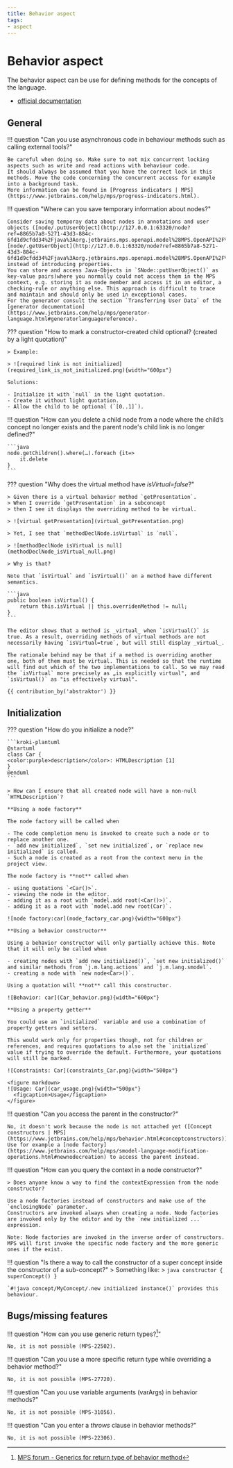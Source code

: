 ```yaml
---
title: Behavior aspect
tags:
- aspect
---
```


# Behavior aspect

The behavior aspect can be use for defining methods for the concepts of the language.

- [official documentation](https://www.jetbrains.com/help/mps/behavior.html)

## General

!!! question "Can you use asynchronous code in behaviour methods such as calling external tools?"

    Be careful when doing so. Make sure to not mix concurrent locking aspects such as write and read actions with behaviour code. 
    It should always be assumed that you have the correct lock in this methods. Move the code concerning the concurrent access for example into a background task.
    More information can be found in [Progress indicators | MPS](https://www.jetbrains.com/help/mps/progress-indicators.html).

!!! question "Where can you save temporary information about nodes?"

    Consider saving temporay data about nodes in annotations and user objects ([node/.putUserObject](http://127.0.0.1:63320/node?ref=8865b7a8-5271-43d3-884c-6fd1d9cfdd34%2Fjava%3Aorg.jetbrains.mps.openapi.model%28MPS.OpenAPI%2F%29%2F%7ESNode.putUserObject%2528java.lang.Object%2Cjava.lang.Object%2529), [node/.getUserObject](http://127.0.0.1:63320/node?ref=8865b7a8-5271-43d3-884c-6fd1d9cfdd34%2Fjava%3Aorg.jetbrains.mps.openapi.model%28MPS.OpenAPI%2F%29%2F%7ESNode.getUserObject%2528java.lang.Object%2529))
    instead of introducing properties. 
    You can store and access Java-Objects in `SNode::putUserObject()` as key-value pairs)where you normally could not access them in the MPS context, e.g. storing it as node member and access it in an editor, a checking-rule or anything else. This approach is difficult to trace and maintain and should only be used in exceptional cases.
    For the generator consult the section `Transferring User Data` of the [generator documentation](https://www.jetbrains.com/help/mps/generator-language.html#generatorlanguagereference).

??? question "How to mark a constructor-created child optional? (created by a light quotation)"

    > Example:

    > ![required link is not initialized](required_link_is_not_initialized.png){width="600px"}

    Solutions:

    - Initialize it with `null` in the light quotation.
    - Create it without light quotation.
    - Allow the child to be optional (`[0..1]`).

!!! question "How can you delete a child node from a node where the child’s concept no longer exists and the parent node's child link is no longer defined?"

    ```java
    node.getChildren().where(…).foreach {it=> 
        it.delete
    }
    ```

??? question "Why does the virtual method have *isVirtual=false*?"

    > Given there is a virtual behavior method `getPresentation`.
    > When I override `getPresentation` in a subconcept
    > then I see it displays the overriding method to be virtual.
    
    > ![virtual getPresentation](virtual_getPresentation.png)
    
    > Yet, I see that `methodDeclNode.isVirtual` is `null`.
    
    > ![methodDeclNode isVirtual is null](methodDeclNode_isVirtual_null.png)
    
    > Why is that?

    Note that `isVirtual` and `isVirtual()` on a method have different semantics.

    ```java
    public boolean isVirtual() { 
        return this.isVirtual || this.overridenMethod != null; 
    }
    ```
    
    The editor shows that a method is _virtual_ when `isVirtual()` is true. As a result, overriding methods of virtual methods are not necessarily having `isVirtual=true`, but will still display _virtual_.
    
    The rationale behind may be that if a method is overriding another one, both of them must be virtual. This is needed so that the runtime will find out which of the two implementations to call. So we may read the `isVirtual` more precisely as „is explicitly virtual", and `isVirtual()` as "is effectively virtual".

    {{ contribution_by('abstraktor') }}

## Initialization

??? question "How do you initialize a node?"

    ```kroki-plantuml
    @startuml
    class Car {
    <color:purple>description</color>: HTMLDescription [1]
    }
    @enduml
    ```

    > How can I ensure that all created node will have a non-null `HTMLDescription`?

    **Using a node factory**

    The node factory will be called when

    - The code completion menu is invoked to create such a node or to replace another one.
    - `add new initialized`, `set new initialized`, or `replace new initialized` is called.
    - Such a node is created as a root from the context menu in the project view.

    The node factory is **not** called when

    - using quotations `<Car()>`.
    - viewing the node in the editor.
    - adding it as a root with `model.add root(<Car()>)`.
    - adding it as a root with `model.add new root(Car)`.

    ![node factory:car](node_factory_car.png){width="600px"}

    **Using a behavior constructor**

    Using a behavior constructor will only partially achieve this. Note that it will only be called when

    - creating nodes with `add new initialized()`, `set new initialized()` and similar methods from `j.m.lang.actions` and `j.m.lang.smodel`.
    - creating a node with `new node<Car>()`.

    Using a quotation will **not** call this constructor.

    ![Behavior: car](Car_behavior.png){width="600px"}

    **Using a property getter**

    You could use an `initialized` variable and use a combination of property getters and setters.

    This would work only for properties though, not for children or references, and requires quotations to also set the `initialized` value if trying to override the default. Furthermore, your quotations will still be marked. 

    ![Constraints: Car](constraints_Car.png){width="500px"}

    <figure markdown>
    ![Usage: Car](car_usage.png){width="500px"}
      <figcaption>Usage</figcaption>
    </figure>
    

!!! question "Can you access the parent in the constructor?"

    No, it doesn't work because the node is not attached yet ([Concept constructors | MPS](https://www.jetbrains.com/help/mps/behavior.html#conceptconstructors)). Use for example a [node factory](https://www.jetbrains.com/help/mps/smodel-language-modification-operations.html#newnodecreation) to access the parent instead.

!!! question "How can you query the context in a node constructor?"

    > Does anyone know a way to find the contextExpression from the node constructor?

    Use a node factories instead of constructors and make use of the `enclosingNode` parameter. 
    Constructors are invoked always when creating a node. Node factories are invoked only by the editor and by the `new initialized ...` expression.
    
    Note: Node factories are invoked in the inverse order of constructors. MPS will first invoke the specific node factory and the more generic ones if the exist.

!!! question "Is there a way to call the constructor of a super concept inside the constructor of a sub-concept?"
    > Something like:
    > ```java
    constructor {
    superConcept()
    }
    ```

    `#!java concept/MyConcept/.new initialized instance()` provides this behaviour.


## Bugs/missing features

!!! question "How can you use generic return types?[^1]"

    No, it is not possible (MPS-22502).

!!! question "Can you use a more specific return type while overriding a behavior method?"

    No, it is not possible (MPS-27720).

!!! question "Can you use variable arguments (varArgs) in behavior methods?"

    No, it is not possible (MPS-31056).

!!! question "Can you enter a *throws* clause in behavior methods?"

    No, it is not possible (MPS-22306).

[^1]: [MPS forum - Generics for return type of behavior method](https://mps-support.jetbrains.com/hc/en-us/community/posts/360010808559-Generics-for-return-type-of-behavior-method)